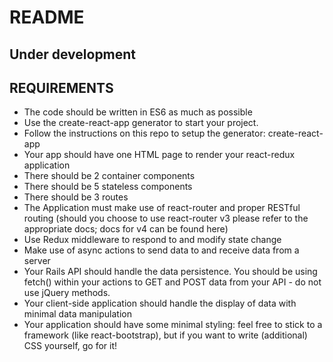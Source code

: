 # README

## Under development
## REQUIREMENTS
* The code should be written in ES6 as much as possible
* Use the create-react-app generator to start your project.
* Follow the instructions on this repo to setup the generator: create-react-app
* Your app should have one HTML page to render your react-redux application
* There should be 2 container components
* There should be 5 stateless components
* There should be 3 routes
* The Application must make use of react-router and proper RESTful routing (should you choose to use react-router v3 please refer to the appropriate docs; docs for v4 can be found here)
* Use Redux middleware to respond to and modify state change
* Make use of async actions to send data to and receive data from a server
* Your Rails API should handle the data persistence. You should be using fetch() within your actions to GET and POST data from your API - do not use jQuery methods.
* Your client-side application should handle the display of data with minimal data manipulation
* Your application should have some minimal styling: feel free to stick to a framework (like react-bootstrap), but if you want to write (additional) CSS yourself, go for it!

<!-- This README would normally document whatever steps are necessary to get the
application up and running.

Things you may want to cover:

* Ruby version

* System dependencies

* Configuration

* Database creation

* Database initialization

* How to run the test suite

* Services (job queues, cache servers, search engines, etc.)

* Deployment instructions

* ... -->
